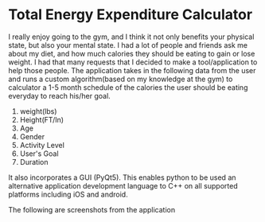 # Total Energy Expenditure Calculator
I really enjoy going to the gym, and I think it not only benefits your physical state, but also your mental state. I had a lot of people and friends ask me about my diet, and how much calories they should be eating to gain or lose weight. I had that many requests that I decided to make a tool/application to help those people. The application takes in the following data from the user and runs a custom algorithm(based on my knowledge at the gym) to calculator a 1-5 month schedule of the calories the user should be eating everyday to reach his/her goal. 
1. weight(lbs)
2. Height(FT/In)
3. Age
4. Gender
5. Activity Level
6. User's Goal
7. Duration

It also incorporates a GUI (PyQt5). This enables python to be used an alternative application development language to C++ on all supported platforms including iOS and android. 

The following are screenshots from the application

